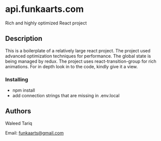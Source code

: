 # api.funkaarts.com

Rich and highly optimized React project

## Description

This is a boilerplate of a relatively large react project. The project used advanced optimization techniques for performance. The global state is being managed by redux. The project uses react-transition-group for rich animations. For in depth look in to the code, kindly give it a view.


### Installing

* npm install
* add connection strings that are missing in .env.local

## Authors

Waleed Tariq

Email: funkaarts@gmail.com